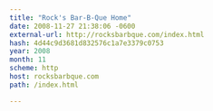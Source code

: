 ```yaml
---
title: "Rock's Bar-B-Que Home"
date: 2008-11-27 21:38:06 -0600
external-url: http://rocksbarbque.com/index.html
hash: 4d44c9d3681d832576c1a7e3379c0753
year: 2008
month: 11
scheme: http
host: rocksbarbque.com
path: /index.html

---
```




